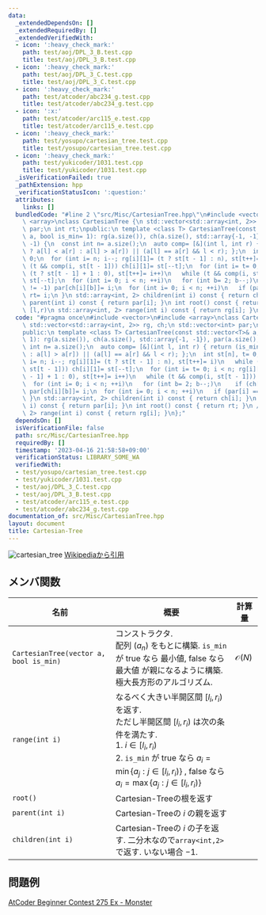 ```yaml
---
data:
  _extendedDependsOn: []
  _extendedRequiredBy: []
  _extendedVerifiedWith:
  - icon: ':heavy_check_mark:'
    path: test/aoj/DPL_3_B.test.cpp
    title: test/aoj/DPL_3_B.test.cpp
  - icon: ':heavy_check_mark:'
    path: test/aoj/DPL_3_C.test.cpp
    title: test/aoj/DPL_3_C.test.cpp
  - icon: ':heavy_check_mark:'
    path: test/atcoder/abc234_g.test.cpp
    title: test/atcoder/abc234_g.test.cpp
  - icon: ':x:'
    path: test/atcoder/arc115_e.test.cpp
    title: test/atcoder/arc115_e.test.cpp
  - icon: ':heavy_check_mark:'
    path: test/yosupo/cartesian_tree.test.cpp
    title: test/yosupo/cartesian_tree.test.cpp
  - icon: ':heavy_check_mark:'
    path: test/yukicoder/1031.test.cpp
    title: test/yukicoder/1031.test.cpp
  _isVerificationFailed: true
  _pathExtension: hpp
  _verificationStatusIcon: ':question:'
  attributes:
    links: []
  bundledCode: "#line 2 \"src/Misc/CartesianTree.hpp\"\n#include <vector>\n#include\
    \ <array>\nclass CartesianTree {\n std::vector<std::array<int, 2>> rg, ch;\n std::vector<int>\
    \ par;\n int rt;\npublic:\n template <class T> CartesianTree(const std::vector<T>&\
    \ a, bool is_min= 1): rg(a.size()), ch(a.size(), std::array{-1, -1}), par(a.size(),\
    \ -1) {\n  const int n= a.size();\n  auto comp= [&](int l, int r) { return (is_min\
    \ ? a[l] < a[r] : a[l] > a[r]) || (a[l] == a[r] && l < r); };\n  int st[n], t=\
    \ 0;\n  for (int i= n; i--; rg[i][1]= (t ? st[t - 1] : n), st[t++]= i)\n   while\
    \ (t && comp(i, st[t - 1])) ch[i][1]= st[--t];\n  for (int i= t= 0; i < n; rg[i][0]=\
    \ (t ? st[t - 1] + 1 : 0), st[t++]= i++)\n   while (t && comp(i, st[t - 1])) ch[i][0]=\
    \ st[--t];\n  for (int i= 0; i < n; ++i)\n   for (int b= 2; b--;)\n    if (ch[i][b]\
    \ != -1) par[ch[i][b]]= i;\n  for (int i= 0; i < n; ++i)\n   if (par[i] == -1)\
    \ rt= i;\n }\n std::array<int, 2> children(int i) const { return ch[i]; }\n int\
    \ parent(int i) const { return par[i]; }\n int root() const { return rt; }\n //\
    \ [l,r)\n std::array<int, 2> range(int i) const { return rg[i]; }\n};\n"
  code: "#pragma once\n#include <vector>\n#include <array>\nclass CartesianTree {\n\
    \ std::vector<std::array<int, 2>> rg, ch;\n std::vector<int> par;\n int rt;\n\
    public:\n template <class T> CartesianTree(const std::vector<T>& a, bool is_min=\
    \ 1): rg(a.size()), ch(a.size(), std::array{-1, -1}), par(a.size(), -1) {\n  const\
    \ int n= a.size();\n  auto comp= [&](int l, int r) { return (is_min ? a[l] < a[r]\
    \ : a[l] > a[r]) || (a[l] == a[r] && l < r); };\n  int st[n], t= 0;\n  for (int\
    \ i= n; i--; rg[i][1]= (t ? st[t - 1] : n), st[t++]= i)\n   while (t && comp(i,\
    \ st[t - 1])) ch[i][1]= st[--t];\n  for (int i= t= 0; i < n; rg[i][0]= (t ? st[t\
    \ - 1] + 1 : 0), st[t++]= i++)\n   while (t && comp(i, st[t - 1])) ch[i][0]= st[--t];\n\
    \  for (int i= 0; i < n; ++i)\n   for (int b= 2; b--;)\n    if (ch[i][b] != -1)\
    \ par[ch[i][b]]= i;\n  for (int i= 0; i < n; ++i)\n   if (par[i] == -1) rt= i;\n\
    \ }\n std::array<int, 2> children(int i) const { return ch[i]; }\n int parent(int\
    \ i) const { return par[i]; }\n int root() const { return rt; }\n // [l,r)\n std::array<int,\
    \ 2> range(int i) const { return rg[i]; }\n};"
  dependsOn: []
  isVerificationFile: false
  path: src/Misc/CartesianTree.hpp
  requiredBy: []
  timestamp: '2023-04-16 21:58:58+09:00'
  verificationStatus: LIBRARY_SOME_WA
  verifiedWith:
  - test/yosupo/cartesian_tree.test.cpp
  - test/yukicoder/1031.test.cpp
  - test/aoj/DPL_3_C.test.cpp
  - test/aoj/DPL_3_B.test.cpp
  - test/atcoder/arc115_e.test.cpp
  - test/atcoder/abc234_g.test.cpp
documentation_of: src/Misc/CartesianTree.hpp
layout: document
title: Cartesian-Tree
---
```


![cartesian_tree](https://upload.wikimedia.org/wikipedia/commons/thumb/d/d5/Cartesian_tree.svg/250px-Cartesian_tree.svg.png)
[Wikipediaから引用](https://en.wikipedia.org/wiki/File:Cartesian_tree.svg)

## メンバ関数

| 名前                                   | 概要                                                                                                                                                                                                                                                                       | 計算量           |
| -------------------------------------- | -------------------------------------------------------------------------------------------------------------------------------------------------------------------------------------------------------------------------------------------------------------------------- | ---------------- |
| `CartesianTree(vector a, bool is_min)` | コンストラクタ.<br> 配列 $(a_n)$ をもとに構築. `is_min` が true なら 最小値, false なら 最大値 が親になるように構築. <br> 極大長方形のアルゴリズム.                                                                                                                        | $\mathcal{O}(N)$ |
| `range(int i)`                         | なるべく大きい半開区間 $[l_i, r_i)$ を返す. <br>ただし半開区間 $[l_i, r_i)$ は次の条件を満たす. <br> 1. $i \in [l_i,r_i)$<br> 2. `is_min` が true なら $a_i = \min \lbrace a_j : j \in [l_i,r_i) \rbrace$ , false なら  $a_i = \max \lbrace a_j : j \in [l_i,r_i) \rbrace$ |                  |
| `root()`                               | Cartesian-Treeの根を返す                                                                                                                                                                                                                                                   |                  |
| `parent(int i)`                        | Cartesian-Treeの $i$ の親を返す                                                                                                                                                                                                                                            |                  |
| `children(int i)`                      | Cartesian-Treeの $i$ の子を返す. 二分木なので`array<int,2>` で返す. いない場合 $-1$.                                                                                                                                                                                       |                  |


## 問題例
[AtCoder Beginner Contest 275 Ex - Monster](https://atcoder.jp/contests/abc275/tasks/abc275_h)